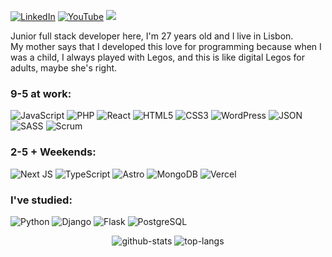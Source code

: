 
[![LinkedIn](https://img.shields.io/badge/LinkedIn-%230077B5.svg?logo=linkedin&logoColor=white)](https://linkedin.com/in/raulcano-in) [![YouTube](https://img.shields.io/badge/YouTube-%23FF0000.svg?logo=YouTube&logoColor=white)](https://youtube.com/@raw8319) [![](https://visitcount.itsvg.in/api?id=raulcanodev&icon=5&color=3)](https://visitcount.itsvg.in)

Junior full stack developer here, I'm 27 years old and I live in Lisbon.</br>
My mother says that I developed this love for programming because when I was a child, I always played with Legos, and this is like digital Legos for adults, maybe she's right.


### 9-5 at work:
![JavaScript](https://img.shields.io/badge/javascript-%23323330.svg?style=for-the-badge&logo=javascript&logoColor=%23F7DF1E) ![PHP](https://img.shields.io/badge/PHP-777BB4?style=for-the-badge&logo=php&logoColor=white) ![React](https://img.shields.io/badge/react-%2320232a.svg?style=for-the-badge&logo=react&logoColor=%2361DAFB) ![HTML5](https://img.shields.io/badge/html5-%23E34F26.svg?style=for-the-badge&logo=html5&logoColor=white) ![CSS3](https://img.shields.io/badge/css3-%231572B6.svg?style=for-the-badge&logo=css3&logoColor=white) ![WordPress](https://img.shields.io/badge/WordPress-%23117AC9.svg?style=for-the-badge&logo=WordPress&logoColor=white) ![JSON](https://img.shields.io/badge/json-000000?style=for-the-badge&logo=json&logoColor=white) ![SASS](https://img.shields.io/badge/SASS-hotpink.svg?style=for-the-badge&logo=SASS&logoColor=white) ![Scrum](https://img.shields.io/badge/Scrum-%23000000.svg?style=for-the-badge&logo=scrum&logoColor=white)

### 2-5 + Weekends:
![Next JS](https://img.shields.io/badge/Next-black?style=for-the-badge&logo=next.js&logoColor=white) ![TypeScript](https://img.shields.io/badge/TypeScript-%23007ACC.svg?style=for-the-badge&logo=typescript&logoColor=white) ![Astro](https://img.shields.io/badge/Astro-000000?style=for-the-badge&logo=astro&logoColor=white) ![MongoDB](https://img.shields.io/badge/MongoDB-%234ea94b.svg?style=for-the-badge&logo=mongodb&logoColor=white) ![Vercel](https://img.shields.io/badge/vercel-%23000000.svg?style=for-the-badge&logo=vercel&logoColor=white)

### I've studied:
![Python](https://img.shields.io/badge/python-3670A0?style=for-the-badge&logo=python&logoColor=ffdd54) ![Django](https://img.shields.io/badge/django-%23092E20.svg?style=for-the-badge&logo=django&logoColor=white) ![Flask](https://img.shields.io/badge/flask-%23000.svg?style=for-the-badge&logo=flask&logoColor=white) ![PostgreSQL](https://img.shields.io/badge/postgres-%23316192.svg?style=for-the-badge&logo=postgresql&logoColor=white)


<div align="center">

<span>
  <img src="https://github-readme-stats.vercel.app/api?username=raulcanodev&theme=vue-dark&hide_border=true&include_all_commits=false&count_private=false" alt="github-stats" />
</span>
<span>
  <img src="https://github-readme-stats.vercel.app/api/top-langs/?username=raulcanodev&theme=vue-dark&hide_border=true&include_all_commits=false&count_private=false&layout=compact" alt="top-langs" />
</span>

</div>
